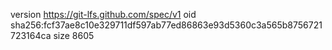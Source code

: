 version https://git-lfs.github.com/spec/v1
oid sha256:fcf37ae8c10e329711df597ab77ed86863e93d5360c3a565b8756721723164ca
size 8605
